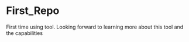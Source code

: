 # First_Repo
First time using tool.  Looking forward to learning more about this tool and the capabilities
